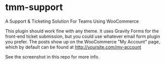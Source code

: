 # tmm-support
A Support &amp; Ticketing Solution For Teams Using WooCommerce

This plugin should work fine with any theme.  It uses Gravity Forms for the front-end ticket submission, but you could use whatever email form plugin you prefer.  The posts show up on the WooCommerce "My Account" page, which by default can be found at http://yoursite.com/my-account  

See the screenshot in this repo for more info.